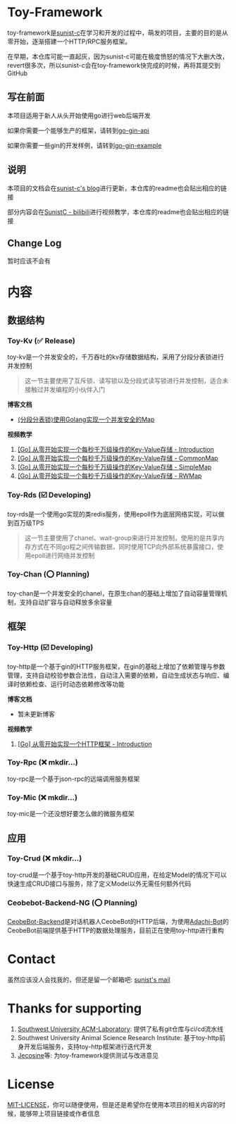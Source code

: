 # Toy-Framework

toy-framework是[sunist-c](https://www.sunist.cn)在学习和开发的过程中，萌发的项目，主要的目的是从零开始，逐渐搭建一个HTTP/RPC服务框架。

在早期，本仓库可能一直起灰，因为sunist-c可能在极度愤怒的情况下大删大改，revert很多次，所以sunist-c会在toy-framework快完成的时候，再将其提交到GitHub

## 写在前面

本项目适用于新人从头开始使用go进行web后端开发

如果你需要一个能够生产的框架，请转到[go-gin-api](https://github.com/xinliangnote/go-gin-api)

如果你需要一些gin的开发样例，请转到[go-gin-example](https://github.com/eddycjy/go-gin-example)

## 说明

本项目的文档会在[sunist-c's blog](https://www.sunist.cn)进行更新，本仓库的readme也会贴出相应的链接

部分内容会在[SunistC - bilibili](https://b23.tv/HDAiCqq)进行视频教学，本仓库的readme也会贴出相应的链接

## Change Log

暂时应该不会有

# 内容

## 数据结构

### Toy-Kv (✅ Release)

toy-kv是一个并发安全的，千万吞吐的kv存储数据结构，采用了分段分表锁进行并发控制

> 这一节主要使用了互斥锁、读写锁以及分段式读写锁进行并发控制，适合未接触过并发编程的小伙伴入门

**博客文档**

+ [(分段分表锁)使用Golang实现一个并发安全的Map](https://www.sunist.cn/post/KeyValueStore-GolangImplement-3)

**视频教学**

1. [[Go] 从零开始实现一个每秒千万级操作的Key-Value存储 - Introduction](https://www.bilibili.com/video/BV1JG4y1e7NC)
2. [[Go] 从零开始实现一个每秒千万级操作的Key-Value存储 - CommonMap](https://www.bilibili.com/video/BV1BB4y167bY)
3. [[Go] 从零开始实现一个每秒千万级操作的Key-Value存储 - SimpleMap](https://www.bilibili.com/video/BV1bv4y1c7sg)
4. [[Go] 从零开始实现一个每秒千万级操作的Key-Value存储 - RWMap](https://www.bilibili.com/video/BV18d4y1K7rf)

### Toy-Rds (☑️ Developing)

toy-rds是一个使用go实现的类redis服务，使用epoll作为底层网络实现，可以做到百万级TPS

> 这一节主要使用了chanel、wait-group来进行并发控制，使用的是共享内存方式在不同go程之间传输数据，同时使用TCP向外部系统暴露接口，使用epoll进行网络并发控制

### Toy-Chan (⭕️ Planning)

toy-chan是一个并发安全的chanel，在原生chan的基础上增加了自动容量管理机制，支持自动扩容与自动释放多余容量

## 框架

### Toy-Http (☑️ Developing)

toy-http是一个基于gin的HTTP服务框架，在gin的基础上增加了依赖管理与参数管理，支持自动校验参数合法性，自动注入需要的依赖，自动生成状态与响应、编译时依赖检查、运行时动态依赖修改等功能

**博客文档**

+ 暂未更新博客

**视频教学**

1. [[Go] 从零开始实现一个HTTP框架 - Introduction](https://www.bilibili.com/video/BV1ra4y1f7ba)

### Toy-Rpc (❌ mkdir...)

toy-rpc是一个基于json-rpc的远端调用服务框架

### Toy-Mic (❌ mkdir...)

toy-mic是一个还没想好要怎么做的微服务框架

## 应用

### Toy-Crud (❌ mkdir...)

toy-crud是一个基于toy-http开发的基础CRUD应用，在给定Model的情况下可以快速生成CRUD接口与服务，除了定义Model以外无需任何额外代码

### Ceobebot-Backend-NG (⭕️ Planning)

[CeobeBot-Backend](https://github.com/ceobebot)是对话机器人CeobeBot的HTTP后端，为使用[Adachi-Bot](https://github.com/Arondight/Adachi-BOT)的CeobeBot前端提供基于HTTP的数据处理服务，目前正在使用toy-http进行重构

# Contact

虽然应该没人会找我的，但还是留一个邮箱吧: [sunist's mail](mailto:sunist@mail.swu-acm.cn)

# Thanks for supporting

1. [Southwest University ACM-Laboratory](https://github.com/swu-acm-lab): 提供了私有git仓库与ci/cd流水线
2. Southwest University Animal Science Research Institute: 基于toy-http前身开发后端服务，支持toy-http框架进行迭代开发
3. [Jecosine](https://github.com/jecosine)等: 为toy-framework提供测试与改进意见

# License

[MIT-LICENSE](./LICENSE)，你可以随便使用，但是还是希望你在使用本项目的相关内容的时候，能够带上项目链接或作者信息